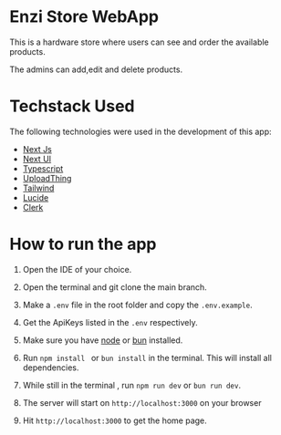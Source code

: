 # Enzi Store WebApp

This is a hardware store where users can see and order the available products.

The admins can add,edit and delete products.

# Techstack Used
The following technologies were used in the development of this app:

* [Next Js](https://nextjs.org/)
* [Next UI](https://nextui.org/)
* [Typescript](https://www.typescriptlang.org/)
* [UploadThing](https://uploadthing.com/)
* [Tailwind](https://tailwindcss.com/)
* [Lucide](https://lucide.dev/)
* [Clerk](https://clerk.com/)

# How to run the app

1. Open the IDE of your choice.

2. Open the terminal and git clone the main branch.

3. Make a `.env` file in the root folder and copy the `.env.example`.

4. Get the ApiKeys listed in the `.env` respectively. 

5. Make sure you have [node](https://nodejs.org/en/) or [bun](https://bun.sh/) installed.

6. Run `npm install ` or `bun install` in the terminal. This will install all dependencies.

7. While still in the terminal , run `npm run dev` or `bun run dev`.

8. The server will start on `http://localhost:3000` on your browser

9. Hit `http://localhost:3000` to get the home page.